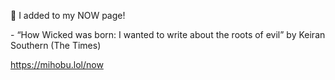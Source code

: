 🤖 I added to my NOW page!

\- “How Wicked was born: I wanted to write about the roots of evil” by Keiran Southern (The Times)

[<span class="invisible">https://</span><span class="">mihobu.lol/now</span><span class="invisible"></span>](https://mihobu.lol/now)